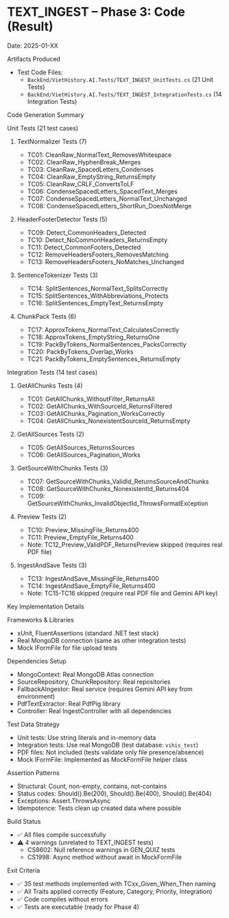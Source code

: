 # TEXT_INGEST – Phase 3: Code (Result)

Date: 2025-01-XX

Artifacts Produced
- Test Code Files:
  - `BackEnd/VietHistory.AI.Tests/TEXT_INGEST_UnitTests.cs` (21 Unit Tests)
  - `BackEnd/VietHistory.AI.Tests/TEXT_INGEST_IntegrationTests.cs` (14 Integration Tests)

Code Generation Summary

Unit Tests (21 test cases)
1. TextNormalizer Tests (7)
   - TC01: CleanRaw_NormalText_RemovesWhitespace
   - TC02: CleanRaw_HyphenBreak_Merges
   - TC03: CleanRaw_SpacedLetters_Condenses
   - TC04: CleanRaw_EmptyString_ReturnsEmpty
   - TC05: CleanRaw_CRLF_ConvertsToLF
   - TC06: CondenseSpacedLetters_SpacedText_Merges
   - TC07: CondenseSpacedLetters_NormalText_Unchanged
   - TC08: CondenseSpacedLetters_ShortRun_DoesNotMerge

2. HeaderFooterDetector Tests (5)
   - TC09: Detect_CommonHeaders_Detected
   - TC10: Detect_NoCommonHeaders_ReturnsEmpty
   - TC11: Detect_CommonFooters_Detected
   - TC12: RemoveHeadersFooters_RemovesMatching
   - TC13: RemoveHeadersFooters_NoMatches_Unchanged

3. SentenceTokenizer Tests (3)
   - TC14: SplitSentences_NormalText_SplitsCorrectly
   - TC15: SplitSentences_WithAbbreviations_Protects
   - TC16: SplitSentences_EmptyText_ReturnsEmpty

4. ChunkPack Tests (6)
   - TC17: ApproxTokens_NormalText_CalculatesCorrectly
   - TC18: ApproxTokens_EmptyString_ReturnsOne
   - TC19: PackByTokens_NormalSentences_PacksCorrectly
   - TC20: PackByTokens_Overlap_Works
   - TC21: PackByTokens_EmptySentences_ReturnsEmpty

Integration Tests (14 test cases)
1. GetAllChunks Tests (4)
   - TC01: GetAllChunks_WithoutFilter_ReturnsAll
   - TC02: GetAllChunks_WithSourceId_ReturnsFiltered
   - TC03: GetAllChunks_Pagination_WorksCorrectly
   - TC04: GetAllChunks_NonexistentSourceId_ReturnsEmpty

2. GetAllSources Tests (2)
   - TC05: GetAllSources_ReturnsSources
   - TC06: GetAllSources_Pagination_Works

3. GetSourceWithChunks Tests (3)
   - TC07: GetSourceWithChunks_ValidId_ReturnsSourceAndChunks
   - TC08: GetSourceWithChunks_NonexistentId_Returns404
   - TC09: GetSourceWithChunks_InvalidObjectId_ThrowsFormatException

4. Preview Tests (2)
   - TC10: Preview_MissingFile_Returns400
   - TC11: Preview_EmptyFile_Returns400
   - Note: TC12_Preview_ValidPDF_ReturnsPreview skipped (requires real PDF file)

5. IngestAndSave Tests (3)
   - TC13: IngestAndSave_MissingFile_Returns400
   - TC14: IngestAndSave_EmptyFile_Returns400
   - Note: TC15-TC16 skipped (require real PDF file and Gemini API key)

Key Implementation Details

Frameworks & Libraries
- xUnit, FluentAssertions (standard .NET test stack)
- Real MongoDB connection (same as other integration tests)
- Mock IFormFile for file upload tests

Dependencies Setup
- MongoContext: Real MongoDB Atlas connection
- SourceRepository, ChunkRepository: Real repositories
- FallbackAIngestor: Real service (requires Gemini API key from environment)
- PdfTextExtractor: Real PdfPig library
- Controller: Real IngestController with all dependencies

Test Data Strategy
- Unit tests: Use string literals and in-memory data
- Integration tests: Use real MongoDB (test database: `vihis_test`)
- PDF files: Not included (tests validate only file presence/absence)
- Mock IFormFile: Implemented as MockFormFile helper class

Assertion Patterns
- Structural: Count, non-empty, contains, not-contains
- Status codes: Should().Be(200), Should().Be(400), Should().Be(404)
- Exceptions: Assert.ThrowsAsync<FormatException>
- Idempotence: Tests clean up created data where possible

Build Status
- ✅ All files compile successfully
- ⚠️ 4 warnings (unrelated to TEXT_INGEST tests)
  - CS8602: Null reference warnings in GEN_QUIZ tests
  - CS1998: Async method without await in MockFormFile

Exit Criteria
- ✅ 35 test methods implemented with TCxx_Given_When_Then naming
- ✅ All Traits applied correctly (Feature, Category, Priority, Integration)
- ✅ Code compiles without errors
- ✅ Tests are executable (ready for Phase 4)

